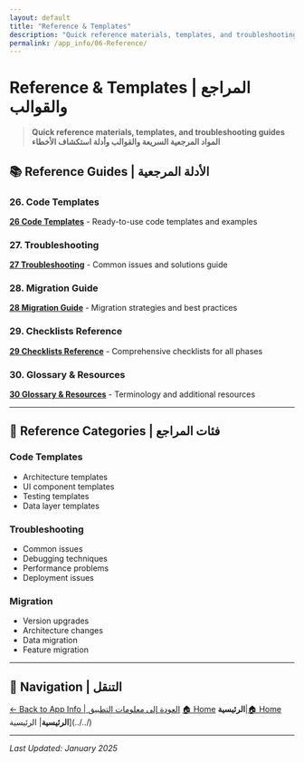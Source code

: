 ```yaml
---
layout: default
title: "Reference & Templates"
description: "Quick reference materials, templates, and troubleshooting guides"
permalink: /app_info/06-Reference/
---
```


# Reference & Templates | المراجع والقوالب

> **Quick reference materials, templates, and troubleshooting guides**  
> **المواد المرجعية السريعة والقوالب وأدلة استكشاف الأخطاء**

## 📚 **Reference Guides | الأدلة المرجعية**

### **26. Code Templates**
**[26 Code Templates](26-code-templates/)** - Ready-to-use code templates and examples

### **27. Troubleshooting**
**[27 Troubleshooting](27-troubleshooting/)** - Common issues and solutions guide

### **28. Migration Guide**
**[28 Migration Guide](28-migration-guide/)** - Migration strategies and best practices

### **29. Checklists Reference**
**[29 Checklists Reference](29-checklists-reference/)** - Comprehensive checklists for all phases

### **30. Glossary & Resources**
**[30 Glossary & Resources](30-glossary-resources/)** - Terminology and additional resources

---

## 🎯 **Reference Categories | فئات المراجع**

### **Code Templates**
- Architecture templates
- UI component templates
- Testing templates
- Data layer templates

### **Troubleshooting**
- Common issues
- Debugging techniques
- Performance problems
- Deployment issues

### **Migration**
- Version upgrades
- Architecture changes
- Data migration
- Feature migration

---

## 🔗 **Navigation | التنقل**

[← Back to App Info | العودة إلى معلومات التطبيق](../)
[🏠 Home](/2025-Plans/)
**الرئيسية**|[🏠 Home](/2025-Plans/)
**الرئيسية**| الرئيسية](../../)

---

*Last Updated: January 2025*
